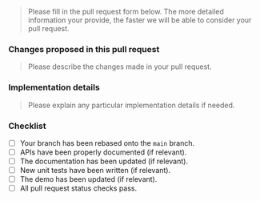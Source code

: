 > Please fill in the pull request form below. The more detailed information your provide, the faster we will be able to consider your pull request.

### Changes proposed in this pull request

> Please describe the changes made in your pull request.

### Implementation details

> Please explain any particular implementation details if needed.

### Checklist

- [ ] Your branch has been rebased onto the `main` branch.
- [ ] APIs have been properly documented (if relevant).
- [ ] The documentation has been updated (if relevant).
- [ ] New unit tests have been written (if relevant).
- [ ] The demo has been updated (if relevant).
- [ ] All pull request status checks pass.